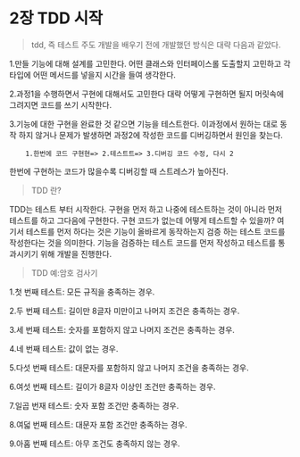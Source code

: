 # 2장 TDD 시작

> tdd, 즉 테스트 주도 개발을 배우기 전에 개발했던 방식은 대략 다음과 같았다.

1.만들 기능에 대해 설계를 고민한다. 어떤 클래스와 인터페이스롤 도출할지 고민하고 각 타입에 어떤 메서드를 넣을지 시간을 들여 생각한다.

2.과정1을 수행하면서 구현에 대해서도 고민한다 대략 어떻게 구현하면 될지 머릿속에 그려지면 코드를 쓰기 시작한다.

3.기능에 대한 구현을 완료한 것 같으면 기능을 테스트한다. 이과정에서 원하는 대로 동작 하지 않거나 문제가 발생하면 과정2에 작성한 코드를 디버깅하면서 원인을 찾는다.


```
    1.한번에 코드 구현현=> 2.테스트트=> 3.디버깅 코드 수정, 다시 2
```

한번에 구현하는 코드가 많을수록 디버깅할 때 스트레스가 높아진다.



>TDD 란?

TDD는 테스트 부터 시작한다. 구현을 먼저 하고 나중에 테스트하는 것이 아니라 먼저 테스트를 하고 그다음에 구현한다. 구현 코드가 없는데 어떻게 테스트할 수 있을까? 여기서 테스트를 먼저 하다는 것은 기능이 올바르게 동작하는지 검증 하는 테스트 코드를 작성한다는 것을 의미한다. 기능을 검증하는 테스트 코드를 먼저 작성하고 테스트를 통과시키기 위해 개발을 진행한다.

>TDD 예:암호 검사기

1.첫 번째 테스트: 모든 규직을 충족하는 경우.

2.두 번째 테스트: 길이만 8글자 미만이고 나머지 조건은 충족하는 경우.

3.세 번째 테스트: 숫자를 포함하지 않고 나머지 조건은 충족하는 경우.

4.네 번째 테스트: 값이 없는 경우.

5.다섯 번째 테스트: 대문자를 포함하지 않고 나머지 조건을 충족하는 경우.

6.여섯 번째 테스트: 길이가 8글자 이상인 조건만 충족하는 경우.

7.일곱 번재 테스트: 숫자 포함 조건만 충족하는 경우.

8.여덟 번째 테스트: 대문자 포함 조건만 충족하는 경우.

9.아홉 번째 테스트: 아무 조건도 충족하지 않는 경우.
